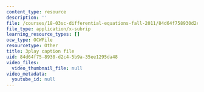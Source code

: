 ```yaml
---
content_type: resource
description: ''
file: /courses/18-03sc-differential-equations-fall-2011/84d64f758930d2c45b9a35ee1295da48_tVzaX9u6YAE.srt
file_type: application/x-subrip
learning_resource_types: []
ocw_type: OCWFile
resourcetype: Other
title: 3play caption file
uid: 84d64f75-8930-d2c4-5b9a-35ee1295da48
video_files:
  video_thumbnail_file: null
video_metadata:
  youtube_id: null
---
```

